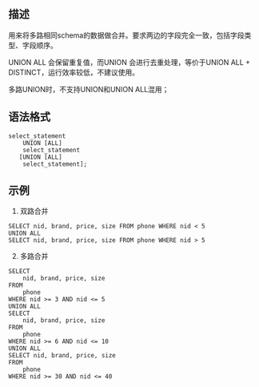 ## 描述
用来将多路相同schema的数据做合并。要求两边的字段完全一致，包括字段类型、字段顺序。

UNION ALL 会保留重复值，而UNION 会进行去重处理，等价于UNION ALL + DISTINCT，运行效率较低，不建议使用。

多路UNION时，不支持UNION和UNION ALL混用；

## 语法格式

```
select_statement
	UNION [ALL]
	select_statement
   [UNION [ALL]
	select_statement];
```

## 示例
1. 双路合并

```
SELECT nid, brand, price, size FROM phone WHERE nid < 5
UNION ALL
SELECT nid, brand, price, size FROM phone WHERE nid > 5
```

2. 多路合并

```
SELECT 
    nid, brand, price, size 
FROM 
    phone 
WHERE nid >= 3 AND nid <= 5 
UNION ALL 
SELECT 
    nid, brand, price, size 
FROM 
    phone 
WHERE nid >= 6 AND nid <= 10 
UNION ALL 
SELECT nid, brand, price, size 
FROM 
    phone 
WHERE nid >= 30 AND nid <= 40
```